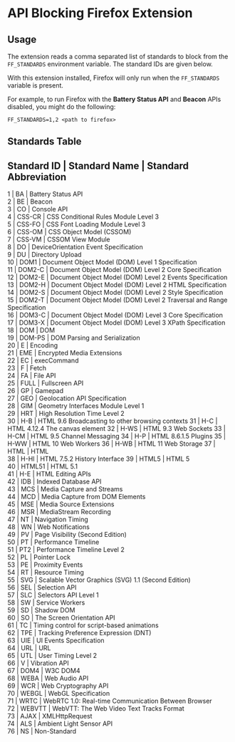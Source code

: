 # API Blocking Firefox Extension

## Usage
The extension reads a comma separated list of standards to block from the
`FF_STANDARDS` environment variable.  The standard IDs are given below.

With this extension installed, Firefox will only run when the `FF_STANDARDS`
variable is present.

For example, to run Firefox with the **Battery Status API** and **Beacon**
APIs disabled, you might do the following:

`FF_STANDARDS=1,2 <path to firefox>`


## Standards Table

Standard ID | Standard Name | Standard Abbreviation
---------------------------------------------------
1 | BA | Battery Status API  
2 | BE | Beacon  
3 | CO | Console API  
4 | CSS-CR | CSS Conditional Rules Module Level 3  
5 | CSS-FO | CSS Font Loading Module Level 3  
6 | CSS-OM | CSS Object Model (CSSOM)  
7 | CSS-VM | CSSOM View Module  
8 | DO | DeviceOrientation Event Specification  
9 | DU | Directory Upload  
10 | DOM1 | Document Object Model (DOM) Level 1 Specification  
11 | DOM2-C | Document Object Model (DOM) Level 2 Core Specification  
12 | DOM2-E | Document Object Model (DOM) Level 2 Events Specification  
13 | DOM2-H | Document Object Model (DOM) Level 2 HTML Specification  
14 | DOM2-S | Document Object Model (DOM) Level 2 Style Specification  
15 | DOM2-T | Document Object Model (DOM) Level 2 Traversal and Range Specification  
16 | DOM3-C | Document Object Model (DOM) Level 3 Core Specification  
17 | DOM3-X | Document Object Model (DOM) Level 3 XPath Specification  
18 | DOM | DOM  
19 | DOM-PS | DOM Parsing and Serialization  
20 | E | Encoding  
21 | EME | Encrypted Media Extensions  
22 | EC | execCommand  
23 | F | Fetch  
24 | FA | File API  
25 | FULL | Fullscreen API  
26 | GP | Gamepad  
27 | GEO | Geolocation API Specification  
28 | GIM | Geometry Interfaces Module Level 1  
29 | HRT | High Resolution Time Level 2  
30 | H-B | HTML 9.6 Broadcasting to other browsing contexts
31 | H-C | HTML 4.12.4 The canvas element
32 | H-WS | HTML 9.3 Web Sockets
33 | H-CM | HTML 9.5 Channel Messaging
34 | H-P | HTML 8.6.1.5 Plugins
35 | H-WW | HTML 10 Web Workers
36 | H-WB | HTML 11 Web Storage
37 | HTML | HTML  
38 | H-HI | HTML 7.5.2 History Interface
39 | HTML5 | HTML 5  
40 | HTML51 | HTML 5.1  
41 | H-E | HTML Editing APIs  
42 | IDB | Indexed Database API  
43 | MCS | Media Capture and Streams  
44 | MCD | Media Capture from DOM Elements  
45 | MSE | Media Source Extensions  
46 | MSR | MediaStream Recording  
47 | NT | Navigation Timing  
48 | WN | Web Notifications  
49 | PV | Page Visibility (Second Edition)  
50 | PT | Performance Timeline  
51 | PT2 | Performance Timeline Level 2  
52 | PL | Pointer Lock  
53 | PE | Proximity Events  
54 | RT | Resource Timing  
55 | SVG | Scalable Vector Graphics (SVG) 1.1 (Second Edition)  
56 | SEL | Selection API  
57 | SLC | Selectors API Level 1  
58 | SW | Service Workers  
59 | SD | Shadow DOM  
60 | SO | The Screen Orientation API  
61 | TC | Timing control for script-based animations  
62 | TPE | Tracking Preference Expression (DNT)  
63 | UIE | UI Events Specification  
64 | URL | URL  
65 | UTL | User Timing Level 2  
66 | V | Vibration API  
67 | DOM4 | W3C DOM4  
68 | WEBA | Web Audio API  
69 | WCR | Web Cryptography API  
70 | WEBGL | WebGL Specification  
71 | WRTC | WebRTC 1.0: Real-time Communication Between Browser  
72 | WEBVTT | WebVTT: The Web Video Text Tracks Format  
73 | AJAX | XMLHttpRequest  
74 | ALS | Ambient Light Sensor API  
76 | NS | Non-Standard  
